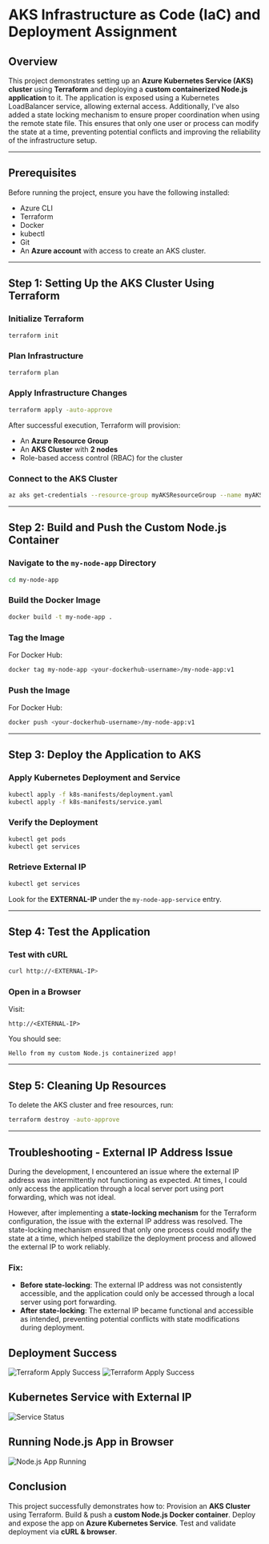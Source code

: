 # AKS Infrastructure as Code (IaC) and Deployment Assignment

## Overview

This project demonstrates setting up an **Azure Kubernetes Service (AKS) cluster** using **Terraform** and deploying a **custom containerized Node.js application** to it. The application is exposed using a Kubernetes LoadBalancer service, allowing external access. Additionally, I've also added a state locking mechanism to ensure proper coordination when using the remote state file. This ensures that only one user or process can modify the state at a time, preventing potential conflicts and improving the reliability of the infrastructure setup.

---

## Prerequisites

Before running the project, ensure you have the following installed:

- Azure CLI
- Terraform
- Docker
- kubectl
- Git
- An **Azure account** with access to create an AKS cluster.

---

## Step 1: Setting Up the AKS Cluster Using Terraform

### Initialize Terraform

```sh
terraform init
```

### Plan Infrastructure

```sh
terraform plan
```

### Apply Infrastructure Changes

```sh
terraform apply -auto-approve
```

After successful execution, Terraform will provision:

- An **Azure Resource Group**
- An **AKS Cluster** with **2 nodes**
- Role-based access control (RBAC) for the cluster

### Connect to the AKS Cluster

```sh
az aks get-credentials --resource-group myAKSResourceGroup --name myAKSCluster
```

---

## Step 2: Build and Push the Custom Node.js Container

### Navigate to the `my-node-app` Directory

```sh
cd my-node-app
```

### Build the Docker Image

```sh
docker build -t my-node-app .
```

### Tag the Image

For Docker Hub:

```sh
docker tag my-node-app <your-dockerhub-username>/my-node-app:v1
```


### Push the Image

For Docker Hub:

```sh
docker push <your-dockerhub-username>/my-node-app:v1
```

---

## Step 3: Deploy the Application to AKS

### Apply Kubernetes Deployment and Service

```sh
kubectl apply -f k8s-manifests/deployment.yaml
kubectl apply -f k8s-manifests/service.yaml
```

### Verify the Deployment

```sh
kubectl get pods
kubectl get services
```

### Retrieve External IP

```sh
kubectl get services
```

Look for the **EXTERNAL-IP** under the `my-node-app-service` entry.

---

## Step 4: Test the Application

### Test with cURL

```sh
curl http://<EXTERNAL-IP>
```

### Open in a Browser

Visit:

```
http://<EXTERNAL-IP>
```

You should see:

```
Hello from my custom Node.js containerized app!
```

---

## Step 5: Cleaning Up Resources

To delete the AKS cluster and free resources, run:

```sh
terraform destroy -auto-approve
```

---

## Troubleshooting - External IP Address Issue

During the development, I encountered an issue where the external IP address was intermittently not functioning as expected. At times, I could only access the application through a local server port using port forwarding, which was not ideal.

However, after implementing a **state-locking mechanism** for the Terraform configuration, the issue with the external IP address was resolved. The state-locking mechanism ensured that only one process could modify the state at a time, which helped stabilize the deployment process and allowed the external IP to work reliably.

### Fix:
- **Before state-locking**: The external IP address was not consistently accessible, and the application could only be accessed through a local server using port forwarding.
- **After state-locking**: The external IP became functional and accessible as intended, preventing potential conflicts with state modifications during deployment.



## Deployment Success
![Terraform Apply Success](screenshots/deployment-success1.png)
![Terraform Apply Success](screenshots/deployment-success2.png)

## Kubernetes Service with External IP
![Service Status](screenshots/service-status.png)

## Running Node.js App in Browser
![Node.js App Running](screenshots/nodejs-app-browser.png)




## Conclusion

This project successfully demonstrates how to: Provision an **AKS Cluster** using Terraform.  Build & push a **custom Node.js Docker container**. Deploy and expose the app on **Azure Kubernetes Service**.  Test and validate deployment via **cURL & browser**.


